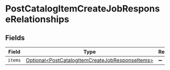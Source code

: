 # PostCatalogItemCreateJobResponseRelationships


## Fields

| Field                                                                                                                | Type                                                                                                                 | Required                                                                                                             | Description                                                                                                          |
| -------------------------------------------------------------------------------------------------------------------- | -------------------------------------------------------------------------------------------------------------------- | -------------------------------------------------------------------------------------------------------------------- | -------------------------------------------------------------------------------------------------------------------- |
| `items`                                                                                                              | [Optional\<PostCatalogItemCreateJobResponseItems>](../../models/components/PostCatalogItemCreateJobResponseItems.md) | :heavy_minus_sign:                                                                                                   | N/A                                                                                                                  |